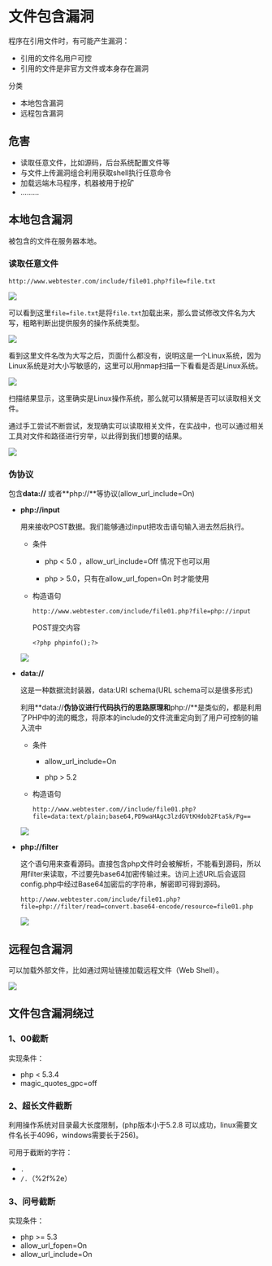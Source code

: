 # 文件包含漏洞

程序在引用文件时，有可能产生漏洞：

* 引用的文件名用户可控
* 引用的文件是非官方文件或本身存在漏洞

分类

* 本地包含漏洞
* 远程包含漏洞

## 危害

* 读取任意文件，比如源码，后台系统配置文件等
* 与文件上传漏洞组合利用获取shell执行任意命令
* 加载远端木马程序，机器被用于挖矿
* .........

## 本地包含漏洞

被包含的文件在服务器本地。

### 读取任意文件

```
http://www.webtester.com/include/file01.php?file=file.txt
```

![](https://borinboy.oss-cn-shanghai.aliyuncs.com/huan20210822181633.png)

可以看到这里`file=file.txt`是将`file.txt`加载出来，那么尝试修改文件名为大写，粗略判断出提供服务的操作系统类型。

![](https://borinboy.oss-cn-shanghai.aliyuncs.com/huan20210822181936.png)

看到这里文件名改为大写之后，页面什么都没有，说明这是一个Linux系统，因为Linux系统是对大小写敏感的，这里可以用nmap扫描一下看看是否是Linux系统。

![](https://borinboy.oss-cn-shanghai.aliyuncs.com/huan20210822182228.png)

扫描结果显示，这里确实是Linux操作系统，那么就可以猜解是否可以读取相关文件。

通过手工尝试不断尝试，发现确实可以读取相关文件，在实战中，也可以通过相关工具对文件和路径进行穷举，以此得到我们想要的结果。

![](https://borinboy.oss-cn-shanghai.aliyuncs.com/huan20210822182651.png)

### 伪协议

包含**data://** 或者**php://**等协议(allow_url_include=On)

* **php://input**

  用来接收POST数据。我们能够通过input把攻击语句输入进去然后执行。

  * 条件

    * php < 5.0 ，allow_url_include=Off 情况下也可以用

    * php > 5.0，只有在allow_url_fopen=On 时才能使用

  * 构造语句

    ```
    http://www.webtester.com/include/file01.php?file=php://input
    ```

    POST提交内容

    ```
    <?php phpinfo();?>
    ```

  ![](https://borinboy.oss-cn-shanghai.aliyuncs.com/huan20210822211210.png)

* **data://**

  这是一种数据流封装器，data:URI schema(URL schema可以是很多形式)

  利用**data://**伪协议进行代码执行的思路原理和**php://**是类似的，都是利用了PHP中的流的概念，将原本的include的文件流重定向到了用户可控制的输入流中

  * 条件

    * allow_url_include=On

    * php > 5.2

  * 构造语句

    ```
    http://www.webtester.com//include/file01.php?file=data:text/plain;base64,PD9waHAgc3lzdGVtKHdob2FtaSk/Pg==
    ```

  ![](https://borinboy.oss-cn-shanghai.aliyuncs.com/huan20210822201204.png)

* **php://filter**

  这个语句用来查看源码。直接包含php文件时会被解析，不能看到源码，所以用filter来读取，不过要先base64加密传输过来。访问上述URL后会返回config.php中经过Base64加密后的字符串，解密即可得到源码。

  ```
  http://www.webtester.com/include/file01.php?file=php://filter/read=convert.base64-encode/resource=file01.php
  ```

  ![](https://borinboy.oss-cn-shanghai.aliyuncs.com/huan20210822200432.png)

## 远程包含漏洞

可以加载外部文件，比如通过网址链接加载远程文件（Web Shell）。

![](https://borinboy.oss-cn-shanghai.aliyuncs.com/huan20210822214158.png)

## 文件包含漏洞绕过

### 1、00截断

实现条件：

* php < 5.3.4
* magic_quotes_gpc=off

### 2、超长文件截断

利用操作系统对目录最大长度限制，(php版本小于5.2.8 可以成功，linux需要文件名长于4096，windows需要长于256)。

可用于截断的字符：

* `.`
* `/.`（%2f%2e）

### 3、问号截断

实现条件：

* php >= 5.3
* allow_url_fopen=On
* allow_url_include=On

